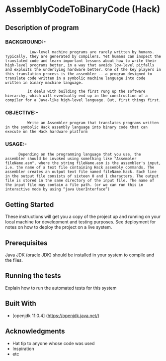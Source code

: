 # AssemblyCodeToBinaryCode (Hack)

## Description of program
### BACKGROUND:-
               Low-level machine programs are rarely written by humans. Typically, they are generated by compilers. Yet humans can inspect the translated code and learn important lessons about how to write their high-level programs better, in a way that avoids low-level pitfalls and exploits the underlying hardware better. One of the key players in this translation process is the assembler -- a program designed to translate code written in a symbolic machine language into code written in binary machine language.

              it deals with building the first rung up the software hierarchy, which will eventually end up in the construction of a compiler for a Java-like high-level language. But, first things first.


### OBJECTIVE:-
              Write an Assembler program that translates programs written in the symbolic Hack assembly language into binary code that can execute on the Hack hardware platform


### USAGE:-
          Depending on the programming language that you use, the assembler should be invoked using something like "Assembler fileName.asm", where the string fileName.asm is the assembler's input, i.e. the name of a text file containing Hack assembly commands. The assembler creates an output text file named fileName.hack. Each line in the output file consists of sixteen 0 and 1 characters. The output file is stored in the same directory of the input file. The name of the input file may contain a file path. (or we can run this in interactive mode by using “java UserInterface”)

## Getting Started

These instructions will get you a copy of the project up and running on your local machine for development and testing purposes. See deployment for notes on how to deploy the project on a live system.

## Prerequisites

Java JDK (oracle JDK) should be installed in your system to compile and the files.

## Running the tests

Explain how to run the automated tests for this system


## Built With

* [openjdk 11.0.4] (https://openjdk.java.net/)

## Acknowledgments

* Hat tip to anyone whose code was used
* Inspiration
* etc
